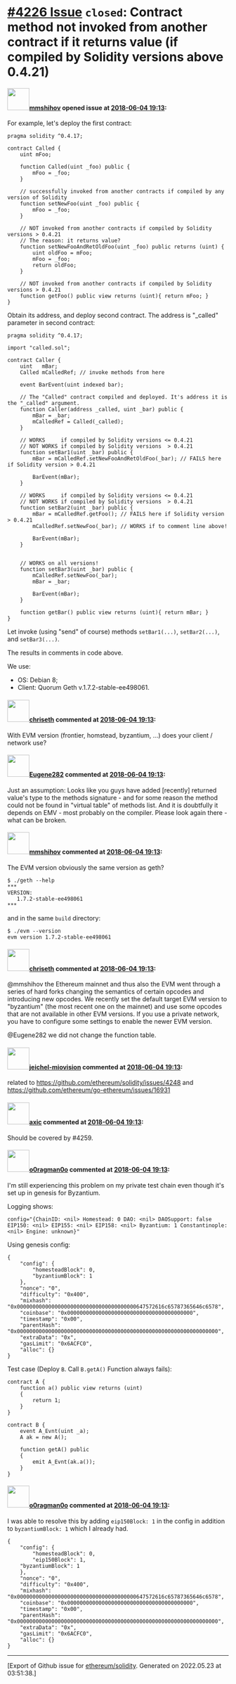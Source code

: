 # [\#4226 Issue](https://github.com/ethereum/solidity/issues/4226) `closed`: Contract method not invoked from another contract if it returns value (if compiled by Solidity versions above 0.4.21)

#### <img src="https://avatars.githubusercontent.com/u/24626367?v=4" width="50">[mmshihov](https://github.com/mmshihov) opened issue at [2018-06-04 19:13](https://github.com/ethereum/solidity/issues/4226):

For example, let's deploy the first contract:
```Solidity
pragma solidity ^0.4.17;

contract Called {
    uint mFoo;

    function Called(uint _foo) public {
        mFoo = _foo;
    }

    // successfully invoked from another contracts if compiled by any version of Solidity
    function setNewFoo(uint _foo) public {
        mFoo = _foo;
    }

    // NOT invoked from another contracts if compiled by Solidity versions > 0.4.21
    // The reason: it returns value?
    function setNewFooAndRetOldFoo(uint _foo) public returns (uint) {
        uint oldFoo = mFoo;
        mFoo = _foo;
        return oldFoo;
    }

    // NOT invoked from another contracts if compiled by Solidity versions > 0.4.21
    function getFoo() public view returns (uint){ return mFoo; }
}
```
Obtain its address, and deploy second contract. The address is "_called" parameter in second contract:
```Solidity
pragma solidity ^0.4.17;

import "called.sol";

contract Caller {
    uint   mBar;
    Called mCalledRef; // invoke methods from here

    event BarEvent(uint indexed bar);

    // The "Called" contract compiled and deployed. It's address it is the "_called" argument.
    function Caller(address _called, uint _bar) public {
        mBar = _bar;
        mCalledRef = Called(_called);
    }

    // WORKS     if compiled by Solidity versions <= 0.4.21
    // NOT WORKS if compiled by Solidity versions  > 0.4.21
    function setBar1(uint _bar) public {
        mBar = mCalledRef.setNewFooAndRetOldFoo(_bar); // FAILS here if Solidity version > 0.4.21

        BarEvent(mBar);
    }

    // WORKS     if compiled by Solidity versions <= 0.4.21
    // NOT WORKS if compiled by Solidity versions  > 0.4.21
    function setBar2(uint _bar) public {
        mBar = mCalledRef.getFoo(); // FAILS here if Solidity version > 0.4.21
        mCalledRef.setNewFoo(_bar); // WORKS if to comment line above!

        BarEvent(mBar);
    }


    // WORKS on all versions!
    function setBar3(uint _bar) public {
        mCalledRef.setNewFoo(_bar);
        mBar = _bar;

        BarEvent(mBar);
    }

    function getBar() public view returns (uint){ return mBar; }
}
```
Let invoke (using "send" of course) methods `setBar1(...)`, `setBar2(...)`, and `setBar3(...)`. 

The results in comments in code above.

We use:

- OS: Debian 8;
- Client: Quorum Geth v.1.7.2-stable-ee498061.

#### <img src="https://avatars.githubusercontent.com/u/9073706?v=4" width="50">[chriseth](https://github.com/chriseth) commented at [2018-06-04 19:13](https://github.com/ethereum/solidity/issues/4226#issuecomment-394469257):

With EVM version (frontier, homstead, byzantium, ...) does your client / network use?

#### <img src="https://avatars.githubusercontent.com/u/39348736?v=4" width="50">[Eugene282](https://github.com/Eugene282) commented at [2018-06-04 19:13](https://github.com/ethereum/solidity/issues/4226#issuecomment-394487408):

Just an assumption:
Looks like you guys have added [recently] returned value's type to the methods signature - and for some reason the method could not be found in "virtual table" of methods list. And it is doubtfully it depends on EMV - most probably on the compiler. Please look again there - what can be broken.

#### <img src="https://avatars.githubusercontent.com/u/24626367?v=4" width="50">[mmshihov](https://github.com/mmshihov) commented at [2018-06-04 19:13](https://github.com/ethereum/solidity/issues/4226#issuecomment-394492043):

The EVM version obviously the same version as geth?
```
$ ./geth --help
***
VERSION:
   1.7.2-stable-ee498061
***
```
and in the same `build` directory:
```
$ ./evm --version
evm version 1.7.2-stable-ee498061
```

#### <img src="https://avatars.githubusercontent.com/u/9073706?v=4" width="50">[chriseth](https://github.com/chriseth) commented at [2018-06-04 19:13](https://github.com/ethereum/solidity/issues/4226#issuecomment-394659756):

@mmshihov the Ethereum mainnet and thus also the EVM went through a series of hard forks changing the semantics of certain opcodes and introducing new opcodes. We recently set the default target EVM version to "byzantium" (the most recent one on the mainnet) and use some opcodes that are not available in other EVM versions. If you use a private network, you have to configure some settings to enable the newer EVM version.

@Eugene282 we did not change the function table.

#### <img src="https://avatars.githubusercontent.com/u/11670670?u=dc65eb9d0fcf86114bd0e09e38850a1e996b4390&v=4" width="50">[jeichel-miovision](https://github.com/jeichel-miovision) commented at [2018-06-04 19:13](https://github.com/ethereum/solidity/issues/4226#issuecomment-395877545):

related to https://github.com/ethereum/solidity/issues/4248 and https://github.com/ethereum/go-ethereum/issues/16931

#### <img src="https://avatars.githubusercontent.com/u/20340?v=4" width="50">[axic](https://github.com/axic) commented at [2018-06-04 19:13](https://github.com/ethereum/solidity/issues/4226#issuecomment-396205167):

Should be covered by #4259.

#### <img src="https://avatars.githubusercontent.com/u/12790330?u=93f973ed85ec0c341023d85050ee1d3eb2be6679&v=4" width="50">[o0ragman0o](https://github.com/o0ragman0o) commented at [2018-06-04 19:13](https://github.com/ethereum/solidity/issues/4226#issuecomment-415944979):

I'm still experiencing this problem on my private test chain even though it's set up in genesis for Byzantium.

Logging shows:

    config="{ChainID: <nil> Homestead: 0 DAO: <nil> DAOSupport: false EIP150: <nil> EIP155: <nil> EIP158: <nil> Byzantium: 1 Constantinople: <nil> Engine: unknown}"

Using genesis config:

```
{
    "config": {
        "homesteadBlock": 0,
	    "byzantiumBlock": 1
    },
    "nonce": "0",
    "difficulty": "0x400",
    "mixhash": "0x00000000000000000000000000000000000000647572616c65787365646c6578",
    "coinbase": "0x0000000000000000000000000000000000000000",
    "timestamp": "0x00",
    "parentHash": "0x0000000000000000000000000000000000000000000000000000000000000000",
    "extraData": "0x",
    "gasLimit": "0x6ACFC0",
    "alloc": {}
}
```

Test case (Deploy `B`. Call `B.getA()` Function always fails):

```
contract A {
    function a() public view returns (uint)
    {
        return 1;
    }
}

contract B {
    event A_Evnt(uint _a);
    A ak = new A();

    function getA() public
    {
        emit A_Evnt(ak.a());
    } 
}
```

#### <img src="https://avatars.githubusercontent.com/u/12790330?u=93f973ed85ec0c341023d85050ee1d3eb2be6679&v=4" width="50">[o0ragman0o](https://github.com/o0ragman0o) commented at [2018-06-04 19:13](https://github.com/ethereum/solidity/issues/4226#issuecomment-416786601):

I was able to resolve this by adding `eip150Block: 1` in the config in addition to `byzantiumBlock: 1` which I already had.

```
{
    "config": {
        "homesteadBlock": 0,
        "eip150Block": 1,
	"byzantiumBlock": 1
    },
    "nonce": "0",
    "difficulty": "0x400",
    "mixhash": "0x00000000000000000000000000000000000000647572616c65787365646c6578",
    "coinbase": "0x0000000000000000000000000000000000000000",
    "timestamp": "0x00",
    "parentHash": "0x0000000000000000000000000000000000000000000000000000000000000000",
    "extraData": "0x",
    "gasLimit": "0x6ACFC0",
    "alloc": {}
}
```


-------------------------------------------------------------------------------



[Export of Github issue for [ethereum/solidity](https://github.com/ethereum/solidity). Generated on 2022.05.23 at 03:51:38.]
